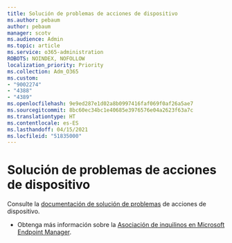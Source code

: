 ```yaml
---
title: Solución de problemas de acciones de dispositivo
ms.author: pebaum
author: pebaum
manager: scotv
ms.audience: Admin
ms.topic: article
ms.service: o365-administration
ROBOTS: NOINDEX, NOFOLLOW
localization_priority: Priority
ms.collection: Adm_O365
ms.custom:
- "9002274"
- "4388"
- "4389"
ms.openlocfilehash: 9e9ed287e1d02a8b0997416faf069f0af26a5ae7
ms.sourcegitcommit: 8bc60ec34bc1e40685e3976576e04a2623f63a7c
ms.translationtype: HT
ms.contentlocale: es-ES
ms.lasthandoff: 04/15/2021
ms.locfileid: "51835000"
---
```

# <a name="troubleshoot-device-actions"></a>Solución de problemas de acciones de dispositivo

Consulte la [documentación de solución de problemas](https://docs.microsoft.com/configmgr/tenant-attach/technical-reference) de acciones de dispositivo.

- Obtenga más información sobre la [Asociación de inquilinos en Microsoft Endpoint Manager](https://docs.microsoft.com/configmgr/tenant-attach/).
